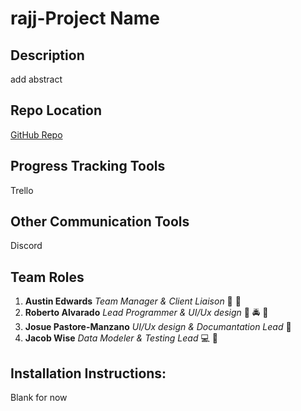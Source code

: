 # rajj-Project Name
## Description
add abstract
## Repo Location
[GitHub Repo](https://github.com/GGC-SD/rajj/edit/master/README.md)
## Progress Tracking Tools
Trello
## Other Communication Tools
Discord
## Team Roles
1. **Austin Edwards** *Team Manager & Client Liaison* :dragon: :construction:
2. **Roberto Alvarado** *Lead Programmer & UI/Ux design* :blue_car: :oncoming_police_car: :traffic_light:
3. **Josue Pastore-Manzano** *UI/Ux design & Documantation Lead* :traffic_light:
4. **Jacob Wise** *Data Modeler & Testing Lead* :computer: :beginner:
## Installation Instructions:
Blank for now

